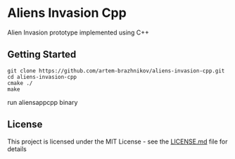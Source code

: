 # Aliens Invasion Cpp

Alien Invasion prototype implemented using C++

## Getting Started

```
git clone https://github.com/artem-brazhnikov/aliens-invasion-cpp.git
cd aliens-invasion-cpp
cmake ./
make
```
run aliensappcpp binary

## License

This project is licensed under the MIT License - see the [LICENSE.md](LICENSE.md) file for details
